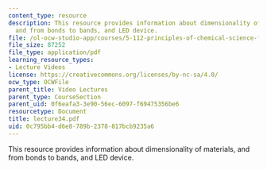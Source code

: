```yaml
---
content_type: resource
description: This resource provides information about dimensionality of materials,
  and from bonds to bands, and LED device.
file: /ol-ocw-studio-app/courses/5-112-principles-of-chemical-science-fall-2005/0c795bb4d6e8789b2378817bcb9235a6_lecture34.pdf
file_size: 87252
file_type: application/pdf
learning_resource_types:
- Lecture Videos
license: https://creativecommons.org/licenses/by-nc-sa/4.0/
ocw_type: OCWFile
parent_title: Video Lectures
parent_type: CourseSection
parent_uid: 0f6eafa3-3e90-56ec-6097-f69475356be6
resourcetype: Document
title: lecture34.pdf
uid: 0c795bb4-d6e8-789b-2378-817bcb9235a6
---
```

This resource provides information about dimensionality of materials, and from bonds to bands, and LED device.